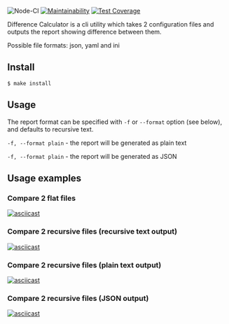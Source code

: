 ![Node-CI](https://github.com/dara-devitsina/frontend-project-lvl2/workflows/Node-CI/badge.svg)
[![Maintainability](https://api.codeclimate.com/v1/badges/64c6d0bb97664e516c50/maintainability)](https://codeclimate.com/github/dara-devitsina/frontend-project-lvl2/maintainability)
[![Test Coverage](https://api.codeclimate.com/v1/badges/64c6d0bb97664e516c50/test_coverage)](https://codeclimate.com/github/dara-devitsina/frontend-project-lvl2/test_coverage)

Difference Calculator is a cli utility which takes 2 configuration files and outputs the report showing difference between them.  

Possible file formats: json, yaml and ini

## Install ##

```
$ make install
```

## Usage ##

The report format can be specified with `-f` or `--format` option (see below), and defaults to recursive text.  

`-f, --format plain` - the report will be generated as plain text  

`-f, --format plain` - the report will be generated as JSON

## Usage examples ##

### Compare 2 flat files ###

[![asciicast](https://asciinema.org/a/qlsActofUvqe02swAAYbiilms.png)](https://asciinema.org/a/qlsActofUvqe02swAAYbiilms)

### Compare 2 recursive files (recursive text output) ###

[![asciicast](https://asciinema.org/a/QlAq5h0Fyl0VjMneVoz6cPQMb.png)](https://asciinema.org/a/QlAq5h0Fyl0VjMneVoz6cPQMb)

### Compare 2 recursive files (plain text output) ###

[![asciicast](https://asciinema.org/a/KElr0MaA45P4nIm2IC3B1d0sF.png)](https://asciinema.org/a/KElr0MaA45P4nIm2IC3B1d0sF)

### Compare 2 recursive files (JSON output) ###

[![asciicast](https://asciinema.org/a/gEP15OBk1AYJXsKQIee7FaBYX.png)](https://asciinema.org/a/gEP15OBk1AYJXsKQIee7FaBYX)

